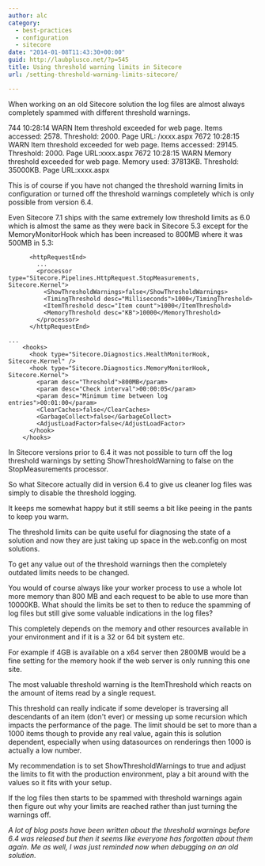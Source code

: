 ```yaml
---
author: alc
category:
  - best-practices
  - configuration
  - sitecore
date: "2014-01-08T11:43:30+00:00"
guid: http://laubplusco.net/?p=545
title: Using threshold warning limits in Sitecore
url: /setting-threshold-warning-limits-sitecore/

---
```

When working on an old Sitecore solution the log files are almost always completely spammed with different threshold warnings.

744 10:28:14 WARN Item threshold exceeded for web page. Items accessed: 2578. Threshold: 2000. Page URL: /xxxx.aspx
7672 10:28:15 WARN Item threshold exceeded for web page. Items accessed: 29145. Threshold: 2000. Page URL:xxxx.aspx
7672 10:28:15 WARN Memory threshold exceeded for web page. Memory used: 37813KB. Threshold: 35000KB. Page URL:xxxx.aspx

This is of course if you have not changed the threshold warning limits in configuration or turned off the threshold warnings completely which is only possible from version 6.4.

Even Sitecore 7.1 ships with the same extremely low threshold limits as 6.0 which is almost the same as they were back in Sitecore 5.3 except for the MemoryMonitorHook which has been increased to 800MB where it was 500MB in 5.3:

```xhtml
      <httpRequestEnd>
		...
        <processor type="Sitecore.Pipelines.HttpRequest.StopMeasurements, Sitecore.Kernel">
          <ShowThresholdWarnings>false</ShowThresholdWarnings>
          <TimingThreshold desc="Milliseconds">1000</TimingThreshold>
          <ItemThreshold desc="Item count">1000</ItemThreshold>
          <MemoryThreshold desc="KB">10000</MemoryThreshold>
        </processor>
      </httpRequestEnd>

...
    <hooks>
      <hook type="Sitecore.Diagnostics.HealthMonitorHook, Sitecore.Kernel" />
      <hook type="Sitecore.Diagnostics.MemoryMonitorHook, Sitecore.Kernel">
        <param desc="Threshold">800MB</param>
        <param desc="Check interval">00:00:05</param>
        <param desc="Minimum time between log entries">00:01:00</param>
        <ClearCaches>false</ClearCaches>
        <GarbageCollect>false</GarbageCollect>
        <AdjustLoadFactor>false</AdjustLoadFactor>
      </hook>
    </hooks>
```

In Sitecore versions prior to 6.4 it was not possible to turn off the log threshold warnings by setting ShowThresholdWarning to false on the StopMeasurements processor.

So what Sitecore actually did in version 6.4 to give us cleaner log files was simply to disable the threshold logging.

It keeps me somewhat happy but it still seems a bit like peeing in the pants to keep you warm.

The threshold limits can be quite useful for diagnosing the state of a solution and now they are just taking up space in the web.config on most solutions.

To get any value out of the threshold warnings then the completely outdated limits needs to be changed.

You would of course always like your worker process to use a whole lot more memory than 800 MB and each request to be able to use more than 10000KB. What should the limits be set to then to reduce the spamming of log files but still give some valuable indications in the log files?

This completely depends on the memory and other resources available in your environment and if it is a 32 or 64 bit system etc.

For example if 4GB is available on a x64 server then 2800MB would be a fine setting for the memory hook if the web server is only running this one site.

The most valuable threshold warning is the ItemThreshold which reacts on the amount of items read by a single request.

This threshold can really indicate if some developer is traversing all descendants of an item (don't ever) or messing up some recursion which impacts the performance of the page. The limit should be set to more than a 1000 items though to provide any real value, again this is solution dependent, especially when using datasources on renderings then 1000 is actually a low number.

My recommendation is to set ShowThresholdWarnings to true and adjust the limits to fit with the production environment, play a bit around with the values so it fits with your setup.

If the log files then starts to be spammed with threshold warnings again then figure out why your limits are reached rather than just turning the warnings off.

_A lot of blog posts have been written about the threshold warnings before 6.4 was released but then it seems like everyone has forgotten about them again. Me as well, I was just reminded now when debugging on an old solution._
